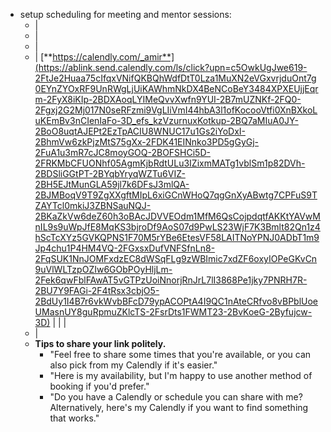 - setup scheduling for meeting and mentor sessions:
	- |
	- |
	- |
	- | [**https://calendly.com/_amir**](https://ablink.send.calendly.com/ls/click?upn=c5OwkUgJwe619-2FtJe2Huaa75cIfqxVNifQKBQhWdfDtT0Lza1MuXN2eVGxvrjduOnt7g0EYnZYOxRF9UnRWgLjUiKAWhmNkDX4BeNCoBeY3484XPXEUjjEqrm-2FyX8iKIp-2BDXAoqLYIMeQvvXwfn9YUI-2B7mUZNKf-2FQ0-2Fgxj2G2Mj017N0seRFzmi9VgLIiVmI44hbA3l1ofKocooVtfi0XnBXkoLuKEmBv3nCIenIaFo-3D_efs_kzVzurnuxKotkup-2BQ7aMIuA0JY-2BoO8uqtAJEPt2EzTpACIU8WNUC17u1Gs2iYoDxI-2BhmVw6zkPjzMtS75gXx-2FDK41EINnko3PD5gGyGj-2FuA1u3mR7cJC8moyGOQ-2BOFSHCi5D-2FRKMbCFUONhf05AgmKjbRdtULu3IZixmMATg1vblSm1p82DVh-2BDSliGGtPT-2BYqbYryqWZTu6VIZ-2BH5EJtMunGLA59jl7k6DFsJ3mlQA-2BJMBoqV9T9ZgXXgftMIpL6xiGCnWHoQ7qgGnXyABwtg7CPFuS9TZAYTcl0mkiJ3ZBNSauNQJ-2BKaZkVw6deZ60h3oBAcJDVVEOdm1MfM6QsCojpdqtfAKKtYAVwMnIL9s9uWpJfE8MqKS3bjroDf9AoS07d9PwLS23WjF7K3Bmlt82Qn1z4hScTcXYz5GVKQPNS1F70M5rYBe6EtesVF58LAITNoYPNJ0ADbT1m9Jp4chu1P4HM4VQ-2FGxsxDufVNFSfnLn8-2FqSUK1NnJOMFxdzEC8dWSqFLg9zWBImic7xdZF6oxyIOPeGKvCn9uVlWLTzpOZIw6GObPOyHljLm-2Fek6qwFblFAwAT5vGTPzUoiNnorjRnJrL7lI3868Pe1jky7PNRH7R-2BU7Y9FAGi-2F4tRsx3cbjO5-2BdUy1I4B7r6vkWvbBFcD79ypACOPtA4I9QC1nAteCRfvo8vBPblUoeUMasnUY8guRpmuZKlcTS-2FsrDts1FWMT23-2BvKoeG-2Byfujcw-3D) |
	  |  |
	- |
	- **Tips to share your link politely.**
		- "Feel free to share some times that you're available, or you can also pick from my Calendly if it's easier."
		- "Here is my availability, but I'm happy to use another method of booking if you'd prefer."
		- "Do you have a Calendly or schedule you can share with me? Alternatively, here's my Calendly if you want to find something that works."